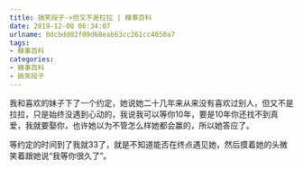 ```yaml
---
title: 搞笑段子->但又不是拉拉 | 糗事百科
date: 2019-12-08 06:34:07
urlname: 0dcbdd02f09d68eab63cc261cc4850a7
tags: 
- 糗事百科
categories:
- 糗事百科
- 搞笑段子
---
```

我和喜欢的妹子下了一个约定，她说她二十几年来从来没有喜欢过别人，但又不是拉拉，只是始终没遇到心动的，我说我可以等你10年，要是10年你还找不到真爱，我就要娶你，也许她以为不管怎么样她都会赢的，所以她答应了。

等约定的时间到了我就33了，就是不知道能否在终点遇见她，然后摸着她的头微笑着跟她说“我等你很久了”。


